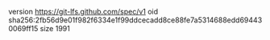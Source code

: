 version https://git-lfs.github.com/spec/v1
oid sha256:2fb56d9e01f982f6334e1f99ddcecadd8ce88fe7a5314688edd694430069ff15
size 1991
